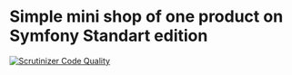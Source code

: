 Simple mini shop of one product on Symfony Standart edition
========================
[![Scrutinizer Code Quality](https://scrutinizer-ci.com/g/spolischook/MiniShop/badges/quality-score.png?b=develop)](https://scrutinizer-ci.com/g/spolischook/MiniShop/?branch=develop)
